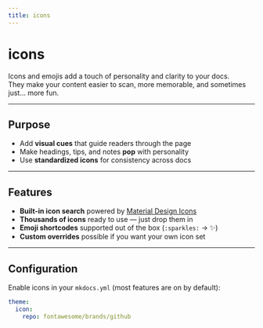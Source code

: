 ```yaml
---
title: icons
---
```


# icons

Icons and emojis add a touch of personality and clarity to your docs.  
They make your content easier to scan, more memorable, and sometimes just… more fun. 

---

## Purpose

- Add **visual cues** that guide readers through the page  
- Make headings, tips, and notes **pop** with personality  
- Use **standardized icons** for consistency across docs  

---

## Features

- **Built-in icon search** powered by [Material Design Icons](https://squidfunk.github.io/mkdocs-material/reference/icons-emojis/)  
- **Thousands of icons** ready to use — just drop them in  
- **Emoji shortcodes** supported out of the box (`:sparkles:` → ✨)  
- **Custom overrides** possible if you want your own icon set  

---

## Configuration

Enable icons in your `mkdocs.yml` (most features are on by default):

```yaml
theme:
  icon:
    repo: fontawesome/brands/github
```
